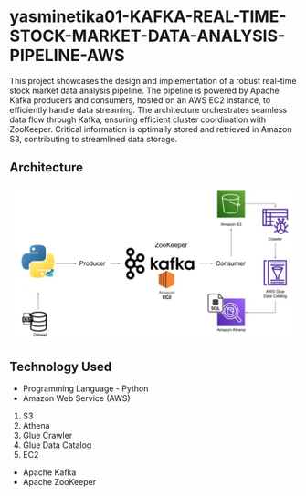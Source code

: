 # yasminetika01-KAFKA-REAL-TIME-STOCK-MARKET-DATA-ANALYSIS-PIPELINE-AWS

This project showcases the design and implementation of a robust real-time stock market data analysis pipeline. The pipeline is powered by Apache Kafka producers and consumers, hosted on an AWS EC2 instance, to efficiently handle data streaming. The architecture orchestrates seamless data flow through Kafka, ensuring efficient cluster coordination with ZooKeeper. Critical information is optimally stored and retrieved in Amazon S3, contributing to streamlined data storage.

## Architecture 
<img src="Architecture.jpg">

## Technology Used
- Programming Language - Python
- Amazon Web Service (AWS)
1. S3 
2. Athena
3. Glue Crawler
4. Glue Data Catalog
5. EC2
- Apache Kafka
- Apache ZooKeeper


